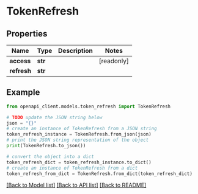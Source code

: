 # TokenRefresh


## Properties

Name | Type | Description | Notes
------------ | ------------- | ------------- | -------------
**access** | **str** |  | [readonly] 
**refresh** | **str** |  | 

## Example

```python
from openapi_client.models.token_refresh import TokenRefresh

# TODO update the JSON string below
json = "{}"
# create an instance of TokenRefresh from a JSON string
token_refresh_instance = TokenRefresh.from_json(json)
# print the JSON string representation of the object
print(TokenRefresh.to_json())

# convert the object into a dict
token_refresh_dict = token_refresh_instance.to_dict()
# create an instance of TokenRefresh from a dict
token_refresh_from_dict = TokenRefresh.from_dict(token_refresh_dict)
```
[[Back to Model list]](../README.md#documentation-for-models) [[Back to API list]](../README.md#documentation-for-api-endpoints) [[Back to README]](../README.md)


